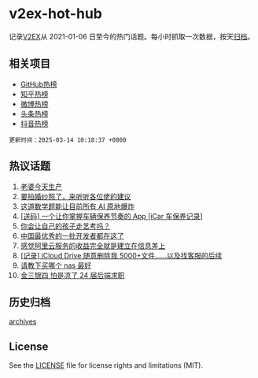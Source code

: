 # v2ex-hot-hub

 记录[V2EX](https://www.v2ex.com/)从 2021-01-06 日至今的热门话题。每小时抓取一次数据，按天[归档](archives)。
 
 ## 相关项目

- [GitHub热榜](https://github.com/lonnyzhang423/github-hot-hub)
- [知乎热榜](https://github.com/lonnyzhang423/zhihu-hot-hub)
- [微博热榜](https://github.com/lonnyzhang423/weibo-hot-hub)
- [头条热榜](https://github.com/lonnyzhang423/toutiao-hot-hub)
- [抖音热榜](https://github.com/lonnyzhang423/douyin-hot-hub)


 `更新时间：2025-03-14 10:18:37 +0800`

## 热议话题

1. [老婆今天生产](https://www.v2ex.com/t/1118101)
1. [要拍婚纱照了，来听听各位佬的建议](https://www.v2ex.com/t/1118043)
1. [这道数学题能让目前所有 AI 原地爆炸](https://www.v2ex.com/t/1118105)
1. [[送码] 一个让你掌握车辆保养节奏的 App [iCar 车保养记录]](https://www.v2ex.com/t/1118078)
1. [你会让自己的孩子走艺考吗？](https://www.v2ex.com/t/1118074)
1. [中国最优秀的一批开发者都在这了](https://www.v2ex.com/t/1118175)
1. [感觉阿里云服务的收益完全就是建立在信息差上](https://www.v2ex.com/t/1118071)
1. [[记录] iCloud Drive 随意删除我 5000+文件……以及找客服的后续](https://www.v2ex.com/t/1118248)
1. [请教下买哪个 nas 最好](https://www.v2ex.com/t/1118189)
1. [金三银四 怕是凉了 24 届后端求职](https://www.v2ex.com/t/1118092)

## 历史归档

[archives](archives)

## License

See the [LICENSE](LICENSE) file for license rights and limitations (MIT).
